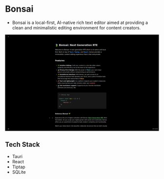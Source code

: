 # Bonsai

- Bonsai is a local-first, AI-native rich text editor aimed at providing a clean and minimalistic editing environment for content creators.

![Editor](assets/editor.png)

## Tech Stack
- Tauri
- React
- Tiptap
- SQLite
